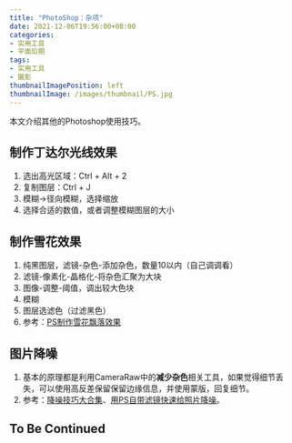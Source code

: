 ```yaml
---
title: "PhotoShop：杂项"
date: 2021-12-06T19:56:00+08:00
categories:
- 实用工具
- 平面后期
tags:
- 实用工具
- 摄影
thumbnailImagePosition: left
thumbnailImage: /images/thumbnail/PS.jpg
---
```

本文介绍其他的Photoshop使用技巧。
<!--more-->
## 制作丁达尔光线效果
1. 选出高光区域：Ctrl + Alt + 2
1. 复制图层：Ctrl + J
1. 模糊->径向模糊，选择缩放
1. 选择合适的数值，或者调整模糊图层的大小

## 制作雪花效果
1. 纯黑图层，滤镜-杂色-添加杂色，数量10以内（自己调调看）
1. 滤镜-像素化-晶格化-将杂色汇聚为大块
1. 图像-调整-阈值，调出较大色块
1. 模糊
1. 图层选滤色（过滤黑色）
1. 参考：[PS制作雪花飘落效果](https://www.bilibili.com/video/BV1Wa411F7Wm)

## 图片降噪
1. 基本的原理都是利用CameraRaw中的**减少杂色**相关工具，如果觉得细节丢失，可以使用高反差保留保留边缘信息，并使用蒙版，回复细节。
1. 参考：[降噪技巧大合集](https://www.bilibili.com/video/BV1zf4y1177L)、[用PS自带滤镜快速给照片降噪](https://www.bilibili.com/video/BV1jy4y1G7ub)。

## To Be Continued